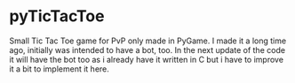 # pyTicTacToe
Small Tic Tac Toe game for PvP only made in PyGame.
I made it a long time ago, initially was intended to have a bot, too. In the next update of the code it will have the bot too as i already have it written in C but i have to improve it a bit to implement it here.
